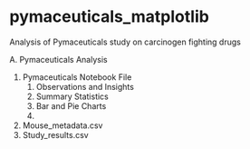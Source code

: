 # pymaceuticals_matplotlib
Analysis of Pymaceuticals study on carcinogen fighting drugs

A. Pymaceuticals Analysis

1. Pymaceuticals Notebook File
    1. Observations and Insights
    2. Summary Statistics
    3. Bar and Pie Charts
    4. 
2. Mouse_metadata.csv
3. Study_results.csv
